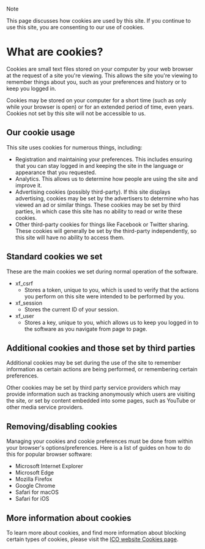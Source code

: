 <div class="admonition warning">
<p class="admonition-title">Note</p>
<p>This page discusses how cookies are used by this site. If you continue to use this site, you are consenting to our use of cookies.</p>
</div>



# What are cookies?
Cookies are small text files stored on your computer by your web browser at the request of a site you're viewing. This allows the site you're viewing to remember things about you, such as your preferences and history or to keep you logged in.

Cookies may be stored on your computer for a short time (such as only while your browser is open) or for an extended period of time, even years. Cookies not set by this site will not be accessible to us.

## Our cookie usage
This site uses cookies for numerous things, including:

* Registration and maintaining your preferences. This includes ensuring that you can stay logged in and keeping the site in the language or appearance that you requested.
* Analytics. This allows us to determine how people are using the site and improve it.
* Advertising cookies (possibly third-party). If this site displays advertising, cookies may be set by the advertisers to determine who has viewed an ad or similar things. These cookies may be set by third parties, in which case this site has no ability to read or write these cookies.
* Other third-party cookies for things like Facebook or Twitter sharing. These cookies will generally be set by the third-party independently, so this site will have no ability to access them.

## Standard cookies we set
These are the main cookies we set during normal operation of the software.

* xf_csrf
   * Stores a token, unique to you, which is used to verify that the actions you perform on this site were intended to be performed by you.
* xf_session
   * Stores the current ID of your session.
* xf_user
   * Stores a key, unique to you, which allows us to keep you logged in to the software as you navigate from page to page.

## Additional cookies and those set by third parties
Additional cookies may be set during the use of the site to remember information as certain actions are being performed, or remembering certain preferences.

Other cookies may be set by third party service providers which may provide information such as tracking anonymously which users are visiting the site, or set by content embedded into some pages, such as YouTube or other media service providers.

## Removing/disabling cookies
Managing your cookies and cookie preferences must be done from within your browser's options/preferences. Here is a list of guides on how to do this for popular browser software:

* Microsoft Internet Explorer
* Microsoft Edge
* Mozilla Firefox
* Google Chrome
* Safari for macOS
* Safari for iOS

## More information about cookies
To learn more about cookies, and find more information about blocking certain types of cookies, please visit the [ICO website Cookies page](https://ico.org.uk/for-the-public/online/cookies/).
